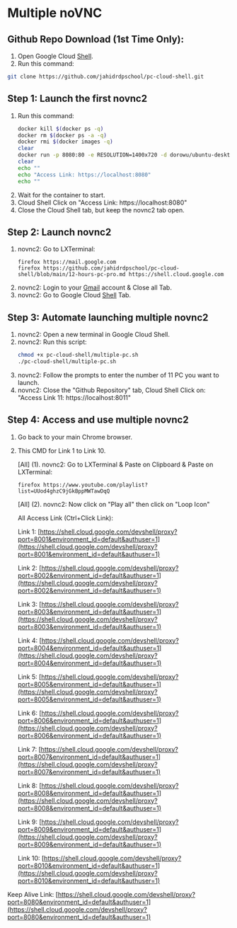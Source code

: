   # Multiple noVNC

## Github Repo Download (1st Time Only):

  1. Open Google Cloud [Shell](https://shell.cloud.google.com/?hl=en_US&fromcloudshell=true&show=terminal&authuser=1).
  2. Run this command:
```bash
git clone https://github.com/jahidrdpschool/pc-cloud-shell.git
```

  ## Step 1: Launch the first novnc2

  1. Run this command:
      ```bash
      docker kill $(docker ps -q)
      docker rm $(docker ps -a -q)
      docker rmi $(docker images -q)
      clear
      docker run -p 8080:80 -e RESOLUTION=1400x720 -d dorowu/ubuntu-desktop-lxde-vnc
      clear
      echo ""
      echo "Access Link: https://localhost:8080"
      echo ""
      ```
  2. Wait for the container to start.
  3. Cloud Shell Click on "Access Link: https://localhost:8080"
  4. Close the Cloud Shell tab, but keep the novnc2 tab open.

  ## Step 2: Launch novnc2

  1. novnc2: Go to LXTerminal:
      ```
      firefox https://mail.google.com
      firefox https://github.com/jahidrdpschool/pc-cloud-shell/blob/main/12-hours-pc-pro.md https://shell.cloud.google.com

      ```
  1. novnc2: Login to your [Gmail](https://mail.google.com) account & Close all Tab.
  2. novnc2: Go to Google Cloud [Shell](https://shell.cloud.google.com) Tab.

  ## Step 3: Automate launching multiple novnc2
  1. novnc2: Open a new terminal in Google Cloud Shell.
  2. novnc2: Run this script:
      ```bash
      chmod +x pc-cloud-shell/multiple-pc.sh
      ./pc-cloud-shell/multiple-pc.sh
      ```
  3. novnc2: Follow the prompts to enter the number of 11 PC you want to launch.
  4. novnc2: Close the "Github Repository" tab, Cloud Shell Click on: "Access Link 11: https://localhost:8011"


  ## Step 4: Access and use multiple novnc2
  1. Go back to your main Chrome browser.
  2. This CMD for Link 1 to Link 10.
  

     [All] (1). novnc2: Go to LXTerminal & Paste on Clipboard & Paste on LXTerminal:
      ```
      firefox https://www.youtube.com/playlist?list=UUod4ghzC9jGkBppMWTawDqQ

      ```

     [All] (2). novnc2: Now click on "Play all" then click on "Loop Icon"


     All Access Link (Ctrl+Click Link):

      Link 1: [https://shell.cloud.google.com/devshell/proxy?port=8001&environment_id=default&authuser=1](https://shell.cloud.google.com/devshell/proxy?port=8001&environment_id=default&authuser=1)

      Link 2: [https://shell.cloud.google.com/devshell/proxy?port=8002&environment_id=default&authuser=1](https://shell.cloud.google.com/devshell/proxy?port=8002&environment_id=default&authuser=1)

      Link 3: [https://shell.cloud.google.com/devshell/proxy?port=8003&environment_id=default&authuser=1](https://shell.cloud.google.com/devshell/proxy?port=8003&environment_id=default&authuser=1)

      Link 4: [https://shell.cloud.google.com/devshell/proxy?port=8004&environment_id=default&authuser=1](https://shell.cloud.google.com/devshell/proxy?port=8004&environment_id=default&authuser=1)

      Link 5: [https://shell.cloud.google.com/devshell/proxy?port=8005&environment_id=default&authuser=1](https://shell.cloud.google.com/devshell/proxy?port=8005&environment_id=default&authuser=1)

      Link 6: [https://shell.cloud.google.com/devshell/proxy?port=8006&environment_id=default&authuser=1](https://shell.cloud.google.com/devshell/proxy?port=8006&environment_id=default&authuser=1)

      Link 7: [https://shell.cloud.google.com/devshell/proxy?port=8007&environment_id=default&authuser=1](https://shell.cloud.google.com/devshell/proxy?port=8007&environment_id=default&authuser=1)

      Link 8: [https://shell.cloud.google.com/devshell/proxy?port=8008&environment_id=default&authuser=1](https://shell.cloud.google.com/devshell/proxy?port=8008&environment_id=default&authuser=1)

      Link 9: [https://shell.cloud.google.com/devshell/proxy?port=8009&environment_id=default&authuser=1](https://shell.cloud.google.com/devshell/proxy?port=8009&environment_id=default&authuser=1)

      Link 10: [https://shell.cloud.google.com/devshell/proxy?port=8010&environment_id=default&authuser=1](https://shell.cloud.google.com/devshell/proxy?port=8010&environment_id=default&authuser=1)



Keep Alive Link: [https://shell.cloud.google.com/devshell/proxy?port=8080&environment_id=default&authuser=1](https://shell.cloud.google.com/devshell/proxy?port=8080&environment_id=default&authuser=1)
